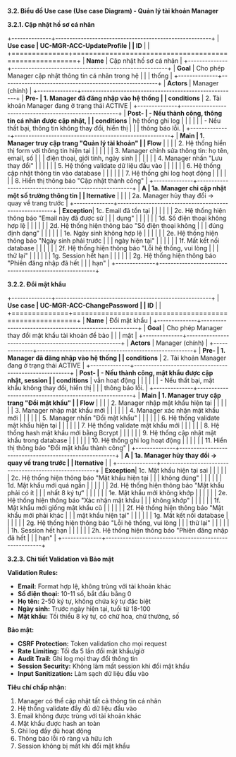 **3.2. Biểu đồ Use case (Use case Diagram) - Quản lý tài khoản Manager**

**3.2.1. Cập nhật hồ sơ cá nhân**

+--------------+-------------------------------------------------------+
| **Use case   | UC-MGR-ACC-UpdateProfile                              |
| ID**         |                                                       |
+==============+=======================================================+
| **Name**     | Cập nhật hồ sơ cá nhân                                |
+--------------+-------------------------------------------------------+
| **Goal**     | Cho phép Manager cập nhật thông tin cá nhân trong hệ |
|              | thống                                                 |
+--------------+-------------------------------------------------------+
| **Actors**   | Manager (chính)                                       |
+--------------+-------------------------------------------------------+
| **Pre-       | 1. Manager đã đăng nhập vào hệ thống                 |
| conditions** | 2. Tài khoản Manager đang ở trạng thái ACTIVE         |
+--------------+-------------------------------------------------------+
| **Post-      | -   Nếu thành công, thông tin cá nhân được cập nhật, |
| conditions** |     hệ thống ghi log                                  |
|              |                                                       |
|              | -   Nếu thất bại, thông tin không thay đổi, hiển thị  |
|              |     thông báo lỗi.                                   |
+--------------+-------------------------------------------------------+
| **Main       | 1. Manager truy cập trang "Quản lý tài khoản"        |
| Flow**       |                                                       |
|              | 2. Hệ thống hiển thị form với thông tin hiện tại     |
|              |                                                       |
|              | 3. Manager chỉnh sửa thông tin: họ tên, email, số    |
|              |     điện thoại, giới tính, ngày sinh                 |
|              |                                                       |
|              | 4. Manager nhấn "Lưu thay đổi"                       |
|              |                                                       |
|              | 5. Hệ thống validate dữ liệu đầu vào                 |
|              |                                                       |
|              | 6. Hệ thống cập nhật thông tin vào database          |
|              |                                                       |
|              | 7. Hệ thống ghi log hoạt động                        |
|              |                                                       |
|              | 8. Hiển thị thông báo "Cập nhật thành công"          |
+--------------+-------------------------------------------------------+
| **A          | 1a. Manager chỉ cập nhật một số trường thông tin      |
| lternative** |                                                       |
|              | 2a. Manager hủy thay đổi → quay về trang trước      |
+--------------+-------------------------------------------------------+
| **Exception**| 1c. Email đã tồn tại                                  |
|              |                                                       |
|              | 2c. Hệ thống hiện thông báo "Email này đã được sử    |
|              |     dụng"                                             |
|              |                                                       |
|              | 1d. Số điện thoại không hợp lệ                       |
|              |                                                       |
|              | 2d. Hệ thống hiện thông báo "Số điện thoại không     |
|              |     đúng định dạng"                                   |
|              |                                                       |
|              | 1e. Ngày sinh không hợp lệ                           |
|              |                                                       |
|              | 2e. Hệ thống hiện thông báo "Ngày sinh phải trước    |
|              |     ngày hiện tại"                                    |
|              |                                                       |
|              | 1f. Mất kết nối database                             |
|              |                                                       |
|              | 2f. Hệ thống hiện thông báo "Lỗi hệ thống, vui lòng  |
|              |     thử lại"                                          |
|              |                                                       |
|              | 1g. Session hết hạn                                  |
|              |                                                       |
|              | 2g. Hệ thống hiện thông báo "Phiên đăng nhập đã hết  |
|              |     hạn"                                              |
+--------------+-------------------------------------------------------+

**3.2.2. Đổi mật khẩu**

+--------------+-------------------------------------------------------+
| **Use case   | UC-MGR-ACC-ChangePassword                            |
| ID**         |                                                       |
+==============+=======================================================+
| **Name**     | Đổi mật khẩu                                          |
+--------------+-------------------------------------------------------+
| **Goal**     | Cho phép Manager thay đổi mật khẩu tài khoản để bảo   |
|              | mật                                                    |
+--------------+-------------------------------------------------------+
| **Actors**   | Manager (chính)                                       |
+--------------+-------------------------------------------------------+
| **Pre-       | 1. Manager đã đăng nhập vào hệ thống                 |
| conditions** | 2. Tài khoản Manager đang ở trạng thái ACTIVE         |
+--------------+-------------------------------------------------------+
| **Post-      | -   Nếu thành công, mật khẩu được cập nhật, session  |
| conditions** |     vẫn hoạt động                                     |
|              |                                                       |
|              | -   Nếu thất bại, mật khẩu không thay đổi, hiển thị   |
|              |     thông báo lỗi.                                   |
+--------------+-------------------------------------------------------+
| **Main       | 1. Manager truy cập trang "Đổi mật khẩu"              |
| Flow**       |                                                       |
|              | 2. Manager nhập mật khẩu hiện tại                    |
|              |                                                       |
|              | 3. Manager nhập mật khẩu mới                         |
|              |                                                       |
|              | 4. Manager xác nhận mật khẩu mới                     |
|              |                                                       |
|              | 5. Manager nhấn "Đổi mật khẩu"                       |
|              |                                                       |
|              | 6. Hệ thống validate mật khẩu hiện tại               |
|              |                                                       |
|              | 7. Hệ thống validate mật khẩu mới                    |
|              |                                                       |
|              | 8. Hệ thống hash mật khẩu mới bằng Bcrypt             |
|              |                                                       |
|              | 9. Hệ thống cập nhật mật khẩu trong database         |
|              |                                                       |
|              | 10. Hệ thống ghi log hoạt động                       |
|              |                                                       |
|              | 11. Hiển thị thông báo "Đổi mật khẩu thành công"     |
+--------------+-------------------------------------------------------+
| **A          | 1a. Manager hủy thay đổi → quay về trang trước       |
| lternative** |                                                       |
+--------------+-------------------------------------------------------+
| **Exception**| 1c. Mật khẩu hiện tại sai                            |
|              |                                                       |
|              | 2c. Hệ thống hiện thông báo "Mật khẩu hiện tại       |
|              |     không đúng"                                       |
|              |                                                       |
|              | 1d. Mật khẩu mới quá ngắn                            |
|              |                                                       |
|              | 2d. Hệ thống hiện thông báo "Mật khẩu phải có ít     |
|              |     nhất 8 ký tự"                                    |
|              |                                                       |
|              | 1e. Mật khẩu mới không khớp                          |
|              |                                                       |
|              | 2e. Hệ thống hiện thông báo "Xác nhận mật khẩu       |
|              |     không khớp"                                       |
|              |                                                       |
|              | 1f. Mật khẩu mới giống mật khẩu cũ                   |
|              |                                                       |
|              | 2f. Hệ thống hiện thông báo "Mật khẩu mới phải khác  |
|              |     mật khẩu hiện tại"                              |
|              |                                                       |
|              | 1g. Mất kết nối database                             |
|              |                                                       |
|              | 2g. Hệ thống hiện thông báo "Lỗi hệ thống, vui lòng  |
|              |     thử lại"                                          |
|              |                                                       |
|              | 1h. Session hết hạn                                  |
|              |                                                       |
|              | 2h. Hệ thống hiện thông báo "Phiên đăng nhập đã hết  |
|              |     hạn"                                              |
+--------------+-------------------------------------------------------+

**3.2.3. Chi tiết Validation và Bảo mật**

**Validation Rules:**
- **Email:** Format hợp lệ, không trùng với tài khoản khác
- **Số điện thoại:** 10-11 số, bắt đầu bằng 0
- **Họ tên:** 2-50 ký tự, không chứa ký tự đặc biệt
- **Ngày sinh:** Trước ngày hiện tại, tuổi từ 18-100
- **Mật khẩu:** Tối thiểu 8 ký tự, có chữ hoa, chữ thường, số

**Bảo mật:**
- **CSRF Protection:** Token validation cho mọi request
- **Rate Limiting:** Tối đa 5 lần đổi mật khẩu/giờ
- **Audit Trail:** Ghi log mọi thay đổi thông tin
- **Session Security:** Không làm mất session khi đổi mật khẩu
- **Input Sanitization:** Làm sạch dữ liệu đầu vào

**Tiêu chí chấp nhận:**
1. Manager có thể cập nhật tất cả thông tin cá nhân
2. Hệ thống validate đầy đủ dữ liệu đầu vào
3. Email không được trùng với tài khoản khác
4. Mật khẩu được hash an toàn
5. Ghi log đầy đủ hoạt động
6. Thông báo lỗi rõ ràng và hữu ích
7. Session không bị mất khi đổi mật khẩu
